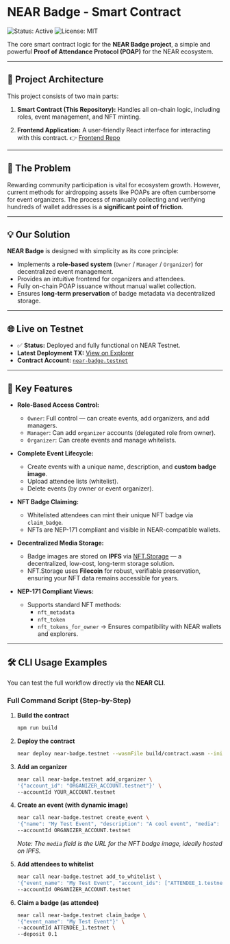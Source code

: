 # NEAR Badge - Smart Contract

![Status: Active](https://img.shields.io/badge/status-active-success.svg) ![License: MIT](https://img.shields.io/badge/License-MIT-blue.svg)

The core smart contract logic for the **NEAR Badge project**, a simple and powerful **Proof of Attendance Protocol (POAP)** for the NEAR ecosystem.

---

## 📌 Project Architecture

This project consists of two main parts:

1.  **Smart Contract (This Repository):**
    Handles all on-chain logic, including roles, event management, and NFT minting.

2.  **Frontend Application:**
    A user-friendly React interface for interacting with this contract.
    👉 [Frontend Repo](https://github.com/Psianturi/near-badge-app)

---

## 🚨 The Problem
Rewarding community participation is vital for ecosystem growth. However, current methods for airdropping assets like POAPs are often cumbersome for event organizers.
The process of manually collecting and verifying hundreds of wallet addresses is a **significant point of friction**.

---

## 💡 Our Solution
**NEAR Badge** is designed with simplicity as its core principle:

-   Implements a **role-based system** (`Owner` / `Manager` / `Organizer`) for decentralized event management.
-   Provides an intuitive frontend for organizers and attendees.
-   Fully on-chain POAP issuance without manual wallet collection.
-   Ensures **long-term preservation** of badge metadata via decentralized storage.

---

## 🌐 Live on Testnet
- ✅ **Status:** Deployed and fully functional on NEAR Testnet.
- **Latest Deployment TX:** [View on Explorer](https://explorer.testnet.near.org/transactions/9nNsSeysRHcmdB2dUG4iRfobkaKT5dyfm2wZuPNrYFcB)
- **Contract Account:** [`near-badge.testnet`](https://explorer.testnet.near.org/accounts/near-badge.testnet)

---

## 🔑 Key Features

-   **Role-Based Access Control:**
    -   `Owner`: Full control — can create events, add organizers, and add managers.
    -   `Manager`: Can add `organizer` accounts (delegated role from owner).
    -   `Organizer`: Can create events and manage whitelists.

-   **Complete Event Lifecycle:**
    -   Create events with a unique name, description, and **custom badge image**.
    -   Upload attendee lists (whitelist).
    -   Delete events (by owner or event organizer).

-   **NFT Badge Claiming:**
    -   Whitelisted attendees can mint their unique NFT badge via `claim_badge`.
    -   NFTs are NEP-171 compliant and visible in NEAR-compatible wallets.

-   **Decentralized Media Storage:**
    -   Badge images are stored on **IPFS** via [NFT.Storage](https://nft.storage) — a decentralized, low-cost, long-term storage solution.
    -   NFT.Storage uses **Filecoin** for robust, verifiable preservation, ensuring your NFT data remains accessible for years.

-   **NEP-171 Compliant Views:**
    -   Supports standard NFT methods:
        -   `nft_metadata`
        -   `nft_token`
        -   `nft_tokens_for_owner`
    → Ensures compatibility with NEAR wallets and explorers.

---

## 🛠️ CLI Usage Examples

You can test the full workflow directly via the **NEAR CLI**.

### Full Command Script (Step-by-Step)

1.  **Build the contract**
    ```bash
    npm run build
    ```

2.  **Deploy the contract**
    ```bash
    near deploy near-badge.testnet --wasmFile build/contract.wasm --initFunction init --initArgs '{}' --accountId YOUR_ACCOUNT.testnet
    ```

3.  **Add an organizer**
    ```bash
    near call near-badge.testnet add_organizer \
    '{"account_id": "ORGANIZER_ACCOUNT.testnet"}' \
    --accountId YOUR_ACCOUNT.testnet
    ```

4.  **Create an event (with dynamic image)**
    ```bash
    near call near-badge.testnet create_event \
    '{"name": "My Test Event", "description": "A cool event", "media": "[https://example.ipfs.nftstorage.link/](https://example.ipfs.nftstorage.link/)"}' \
    --accountId ORGANIZER_ACCOUNT.testnet
    ```
    *Note: The `media` field is the URL for the NFT badge image, ideally hosted on IPFS.*

5.  **Add attendees to whitelist**
    ```bash
    near call near-badge.testnet add_to_whitelist \
    '{"event_name": "My Test Event", "account_ids": ["ATTENDEE_1.testnet", "ATTENDEE_2.testnet"]}' \
    --accountId ORGANIZER_ACCOUNT.testnet
    ```

6.  **Claim a badge (as attendee)**
    ```bash
    near call near-badge.testnet claim_badge \
    '{"event_name": "My Test Event"}' \
    --accountId ATTENDEE_1.testnet \
    --deposit 0.1
    ```